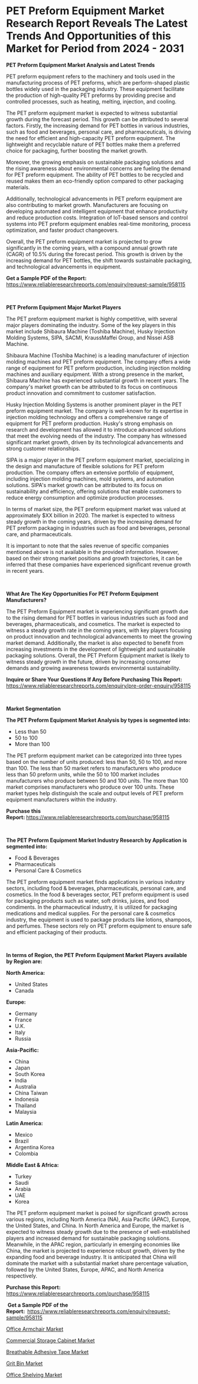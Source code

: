 <p><h1>PET Preform Equipment Market Research Report Reveals The Latest Trends And Opportunities of this Market for Period from 2024 - 2031</h1></p><p><strong>PET Preform Equipment Market Analysis and Latest Trends</strong></p>
<p><p>PET preform equipment refers to the machinery and tools used in the manufacturing process of PET preforms, which are perform-shaped plastic bottles widely used in the packaging industry. These equipment facilitate the production of high-quality PET preforms by providing precise and controlled processes, such as heating, melting, injection, and cooling.</p><p>The PET preform equipment market is expected to witness substantial growth during the forecast period. This growth can be attributed to several factors. Firstly, the increasing demand for PET bottles in various industries, such as food and beverages, personal care, and pharmaceuticals, is driving the need for efficient and high-capacity PET preform equipment. The lightweight and recyclable nature of PET bottles make them a preferred choice for packaging, further boosting the market growth.</p><p>Moreover, the growing emphasis on sustainable packaging solutions and the rising awareness about environmental concerns are fueling the demand for PET preform equipment. The ability of PET bottles to be recycled and reused makes them an eco-friendly option compared to other packaging materials.</p><p>Additionally, technological advancements in PET preform equipment are also contributing to market growth. Manufacturers are focusing on developing automated and intelligent equipment that enhance productivity and reduce production costs. Integration of IoT-based sensors and control systems into PET preform equipment enables real-time monitoring, process optimization, and faster product changeovers.</p><p>Overall, the PET preform equipment market is projected to grow significantly in the coming years, with a compound annual growth rate (CAGR) of 10.5% during the forecast period. This growth is driven by the increasing demand for PET bottles, the shift towards sustainable packaging, and technological advancements in equipment.</p></p>
<p><strong>Get a Sample PDF of the Report:&nbsp;</strong> <a href="https://www.reliableresearchreports.com/enquiry/request-sample/958115">https://www.reliableresearchreports.com/enquiry/request-sample/958115</a></p>
<p>&nbsp;</p>
<p><strong>PET Preform Equipment Major Market Players</strong></p>
<p><p>The PET preform equipment market is highly competitive, with several major players dominating the industry. Some of the key players in this market include Shibaura Machine (Toshiba Machine), Husky Injection Molding Systems, SIPA, SACMI, KraussMaffei Group, and Nissei ASB Machine.</p><p>Shibaura Machine (Toshiba Machine) is a leading manufacturer of injection molding machines and PET preform equipment. The company offers a wide range of equipment for PET preform production, including injection molding machines and auxiliary equipment. With a strong presence in the market, Shibaura Machine has experienced substantial growth in recent years. The company's market growth can be attributed to its focus on continuous product innovation and commitment to customer satisfaction.</p><p>Husky Injection Molding Systems is another prominent player in the PET preform equipment market. The company is well-known for its expertise in injection molding technology and offers a comprehensive range of equipment for PET preform production. Husky's strong emphasis on research and development has allowed it to introduce advanced solutions that meet the evolving needs of the industry. The company has witnessed significant market growth, driven by its technological advancements and strong customer relationships.</p><p>SIPA is a major player in the PET preform equipment market, specializing in the design and manufacture of flexible solutions for PET preform production. The company offers an extensive portfolio of equipment, including injection molding machines, mold systems, and automation solutions. SIPA's market growth can be attributed to its focus on sustainability and efficiency, offering solutions that enable customers to reduce energy consumption and optimize production processes.</p><p>In terms of market size, the PET preform equipment market was valued at approximately $XX billion in 2020. The market is expected to witness steady growth in the coming years, driven by the increasing demand for PET preform packaging in industries such as food and beverages, personal care, and pharmaceuticals.</p><p>It is important to note that the sales revenue of specific companies mentioned above is not available in the provided information. However, based on their strong market positions and growth trajectories, it can be inferred that these companies have experienced significant revenue growth in recent years.</p></p>
<p>&nbsp;</p>
<p><strong>What Are The Key Opportunities For PET Preform Equipment Manufacturers?</strong></p>
<p><p>The PET Preform Equipment market is experiencing significant growth due to the rising demand for PET bottles in various industries such as food and beverages, pharmaceuticals, and cosmetics. The market is expected to witness a steady growth rate in the coming years, with key players focusing on product innovation and technological advancements to meet the growing market demand. Additionally, the market is also expected to benefit from increasing investments in the development of lightweight and sustainable packaging solutions. Overall, the PET Preform Equipment market is likely to witness steady growth in the future, driven by increasing consumer demands and growing awareness towards environmental sustainability.</p></p>
<p><strong>Inquire or Share Your Questions If Any Before Purchasing This Report:</strong> <a href="https://www.reliableresearchreports.com/enquiry/pre-order-enquiry/958115">https://www.reliableresearchreports.com/enquiry/pre-order-enquiry/958115</a></p>
<p>&nbsp;</p>
<p><strong>Market Segmentation</strong></p>
<p><strong>The PET Preform Equipment Market Analysis by types is segmented into:</strong></p>
<p><ul><li>Less than 50</li><li>50 to 100</li><li>More than 100</li></ul></p>
<p><p>The PET preform equipment market can be categorized into three types based on the number of units produced: less than 50, 50 to 100, and more than 100. The less than 50 market refers to manufacturers who produce less than 50 preform units, while the 50 to 100 market includes manufacturers who produce between 50 and 100 units. The more than 100 market comprises manufacturers who produce over 100 units. These market types help distinguish the scale and output levels of PET preform equipment manufacturers within the industry.</p></p>
<p><strong>Purchase this Report:&nbsp;</strong><a href="https://www.reliableresearchreports.com/purchase/958115">https://www.reliableresearchreports.com/purchase/958115</a></p>
<p>&nbsp;</p>
<p><strong>The PET Preform Equipment Market Industry Research by Application is segmented into:</strong></p>
<p><ul><li>Food & Beverages</li><li>Pharmaceuticals</li><li>Personal Care & Cosmetics</li></ul></p>
<p><p>The PET preform equipment market finds applications in various industry sectors, including food & beverages, pharmaceuticals, personal care, and cosmetics. In the food & beverages sector, PET preform equipment is used for packaging products such as water, soft drinks, juices, and food condiments. In the pharmaceutical industry, it is utilized for packaging medications and medical supplies. For the personal care & cosmetics industry, the equipment is used to package products like lotions, shampoos, and perfumes. These sectors rely on PET preform equipment to ensure safe and efficient packaging of their products.</p></p>
<p>&nbsp;</p>
<p><strong>In terms of Region, the PET Preform Equipment Market Players available by Region are:</strong></p>
<p>
    <p> <strong> North America: </strong>
        <ul>
            <li>United States</li>
            <li>Canada</li>
        </ul>
        </p> 
    <p> <strong> Europe: </strong>
        <ul>
            <li>Germany</li>
            <li>France</li>
            <li>U.K.</li>
            <li>Italy</li>
            <li>Russia</li>
        </ul>
        </p> 
    <p> <strong> Asia-Pacific: </strong>
        <ul>
            <li>China</li>
            <li>Japan</li>
            <li>South Korea</li>
            <li>India</li>
            <li>Australia</li>
            <li>China Taiwan</li>
            <li>Indonesia</li>
            <li>Thailand</li>
            <li>Malaysia</li>
        </ul>
        </p> 
    <p> <strong> Latin America: </strong>
        <ul>
            <li>Mexico</li>
            <li>Brazil</li>
            <li>Argentina Korea</li>
            <li>Colombia</li>
        </ul>
        </p> 
    <p> <strong> Middle East & Africa: </strong>
        <ul>
            <li>Turkey</li>
            <li>Saudi</li>
            <li>Arabia</li>
            <li>UAE</li>
            <li>Korea</li>
        </ul>
    </p>
    </p>
<p><p>The PET preform equipment market is poised for significant growth across various regions, including North America (NA), Asia Pacific (APAC), Europe, the United States, and China. In North America and Europe, the market is expected to witness steady growth due to the presence of well-established players and increased demand for sustainable packaging solutions. Meanwhile, in the APAC region, particularly in emerging economies like China, the market is projected to experience robust growth, driven by the expanding food and beverage industry. It is anticipated that China will dominate the market with a substantial market share percentage valuation, followed by the United States, Europe, APAC, and North America respectively.</p></p>
<p><strong>Purchase this Report: </strong><a href="https://www.reliableresearchreports.com/purchase/958115">https://www.reliableresearchreports.com/purchase/958115</a></p>
<p>&nbsp;<strong>Get a Sample PDF of the Report:&nbsp;&nbsp;</strong><a href="https://www.reliableresearchreports.com/enquiry/request-sample/958115">https://www.reliableresearchreports.com/enquiry/request-sample/958115</a></p>
<p><strong></strong></p>
<p><p><a href="https://medium.com/@rachelyoung56/office-armchair-market-competitive-analysis-market-trends-and-forecast-to-2031-2155c1aab262">Office Armchair Market</a></p><p><a href="https://medium.com/@rachelyoung56/commercial-storage-cabinet-market-comprehensive-assessment-by-type-application-and-geography-10be1b7c17ad">Commercial Storage Cabinet Market</a></p><p><a href="https://medium.com/@rachelyoung56/breathable-adhesive-tape-market-report-reveals-the-latest-trends-and-growth-opportunities-of-this-6496cb5ea820">Breathable Adhesive Tape Market</a></p><p><a href="https://medium.com/@rachelyoung56/grit-bin-market-comprehensive-assessment-by-type-application-and-geography-c346e36751e9">Grit Bin Market</a></p><p><a href="https://medium.com/@rachelyoung56/office-shelving-market-size-reveals-the-best-marketing-channels-in-global-industry-8632bfa3aa67">Office Shelving Market</a></p></p>